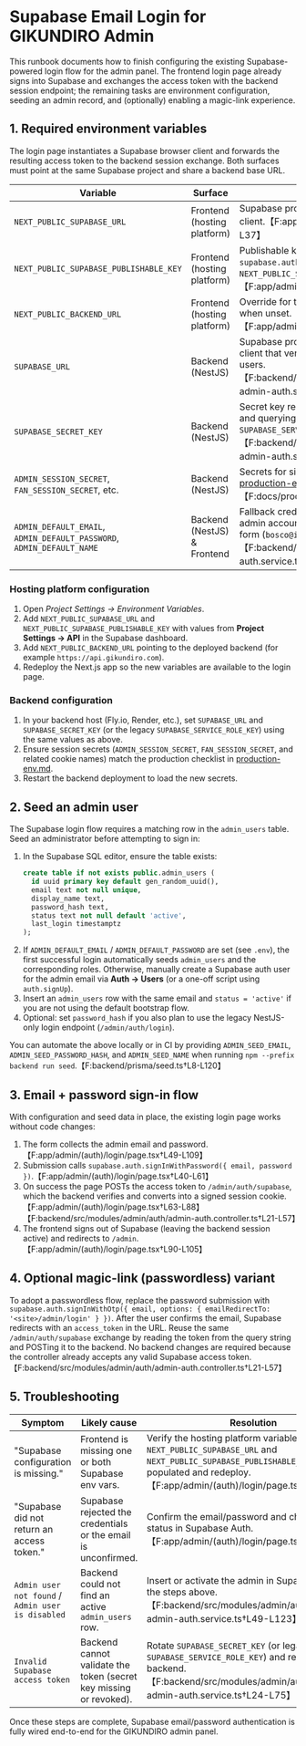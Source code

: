 # Supabase Email Login for GIKUNDIRO Admin

This runbook documents how to finish configuring the existing Supabase-powered login flow for the admin panel. The frontend login page already signs into Supabase and exchanges the access token with the backend session endpoint; the remaining tasks are environment configuration, seeding an admin record, and (optionally) enabling a magic-link experience.

## 1. Required environment variables

The login page instantiates a Supabase browser client and forwards the resulting access token to the backend session exchange. Both surfaces must point at the same Supabase project and share a backend base URL.

| Variable | Surface | Purpose |
| --- | --- | --- |
| `NEXT_PUBLIC_SUPABASE_URL` | Frontend (hosting platform) | Supabase project URL used by the login form client.【F:app/admin/(auth)/login/page.tsx†L14-L37】 |
| `NEXT_PUBLIC_SUPABASE_PUBLISHABLE_KEY` | Frontend (hosting platform) | Publishable key used to call `supabase.auth.signInWithPassword` (legacy `NEXT_PUBLIC_SUPABASE_ANON_KEY` still supported).【F:app/admin/(auth)/login/page.tsx†L14-L46】 |
| `NEXT_PUBLIC_BACKEND_URL` | Frontend (hosting platform) | Override for the API base URL; defaults to `/api` when unset.【F:app/admin/(auth)/login/page.tsx†L16-L71】 |
| `SUPABASE_URL` | Backend (NestJS) | Supabase project URL used by the service-role client that verifies the token and reads admin users.【F:backend/src/modules/admin/auth/supabase-admin-auth.service.ts†L10-L47】 |
| `SUPABASE_SECRET_KEY` | Backend (NestJS) | Secret key required for `supabase.auth.getUser` and querying `admin_users` (legacy `SUPABASE_SERVICE_ROLE_KEY` still supported).【F:backend/src/modules/admin/auth/supabase-admin-auth.service.ts†L10-L47】 |
| `ADMIN_SESSION_SECRET`, `FAN_SESSION_SECRET`, etc. | Backend (NestJS) | Secrets for signing session cookies. See [production-env.md](../production-env.md) for the complete list.【F:docs/production-env.md†L6-L33】 |
| `ADMIN_DEFAULT_EMAIL`, `ADMIN_DEFAULT_PASSWORD`, `ADMIN_DEFAULT_NAME` | Backend (NestJS) & Frontend | Fallback credentials used to auto-bootstrap an admin account and service the Supabase login form (`bosco@ikanisa.com` / `MoMo!!0099`).【F:backend/src/modules/admin/auth/admin-auth.service.ts†L62-L119】 |

### Hosting platform configuration

1. Open *Project Settings → Environment Variables*.
2. Add `NEXT_PUBLIC_SUPABASE_URL` and `NEXT_PUBLIC_SUPABASE_PUBLISHABLE_KEY` with values from **Project Settings → API** in the Supabase dashboard.
3. Add `NEXT_PUBLIC_BACKEND_URL` pointing to the deployed backend (for example `https://api.gikundiro.com`).
4. Redeploy the Next.js app so the new variables are available to the login page.

### Backend configuration

1. In your backend host (Fly.io, Render, etc.), set `SUPABASE_URL` and `SUPABASE_SECRET_KEY` (or the legacy `SUPABASE_SERVICE_ROLE_KEY`) using the same values as above.
2. Ensure session secrets (`ADMIN_SESSION_SECRET`, `FAN_SESSION_SECRET`, and related cookie names) match the production checklist in [production-env.md](../production-env.md).
3. Restart the backend deployment to load the new secrets.

## 2. Seed an admin user

The Supabase login flow requires a matching row in the `admin_users` table. Seed an administrator before attempting to sign in:

1. In the Supabase SQL editor, ensure the table exists:
   ```sql
   create table if not exists public.admin_users (
     id uuid primary key default gen_random_uuid(),
     email text not null unique,
     display_name text,
     password_hash text,
     status text not null default 'active',
     last_login timestamptz
   );
   ```
2. If `ADMIN_DEFAULT_EMAIL` / `ADMIN_DEFAULT_PASSWORD` are set (see `.env`), the first successful login automatically seeds `admin_users` and the corresponding roles. Otherwise, manually create a Supabase auth user for the admin email via **Auth → Users** (or a one-off script using `auth.signUp`).
3. Insert an `admin_users` row with the same email and `status = 'active'` if you are not using the default bootstrap flow.
4. Optional: set `password_hash` if you also plan to use the legacy NestJS-only login endpoint (`/admin/auth/login`).

You can automate the above locally or in CI by providing `ADMIN_SEED_EMAIL`, `ADMIN_SEED_PASSWORD_HASH`, and `ADMIN_SEED_NAME` when running `npm --prefix backend run seed`.【F:backend/prisma/seed.ts†L8-L120】

## 3. Email + password sign-in flow

With configuration and seed data in place, the existing login page works without code changes:

1. The form collects the admin email and password.【F:app/admin/(auth)/login/page.tsx†L49-L109】
2. Submission calls `supabase.auth.signInWithPassword({ email, password })`.【F:app/admin/(auth)/login/page.tsx†L40-L61】
3. On success the page POSTs the access token to `/admin/auth/supabase`, which the backend verifies and converts into a signed session cookie.【F:app/admin/(auth)/login/page.tsx†L63-L88】【F:backend/src/modules/admin/auth/admin-auth.controller.ts†L21-L57】
4. The frontend signs out of Supabase (leaving the backend session active) and redirects to `/admin`.【F:app/admin/(auth)/login/page.tsx†L90-L105】

## 4. Optional magic-link (passwordless) variant

To adopt a passwordless flow, replace the password submission with `supabase.auth.signInWithOtp({ email, options: { emailRedirectTo: '<site>/admin/login' } })`. After the user confirms the email, Supabase redirects with an `access_token` in the URL. Reuse the same `/admin/auth/supabase` exchange by reading the token from the query string and POSTing it to the backend. No backend changes are required because the controller already accepts any valid Supabase access token.【F:backend/src/modules/admin/auth/admin-auth.controller.ts†L21-L57】

## 5. Troubleshooting

| Symptom | Likely cause | Resolution |
| --- | --- | --- |
| "Supabase configuration is missing." | Frontend is missing one or both Supabase env vars. | Verify the hosting platform variables for `NEXT_PUBLIC_SUPABASE_URL` and `NEXT_PUBLIC_SUPABASE_PUBLISHABLE_KEY` are populated and redeploy.【F:app/admin/(auth)/login/page.tsx†L34-L39】 |
| "Supabase did not return an access token." | Supabase rejected the credentials or the email is unconfirmed. | Confirm the email/password and check the user status in Supabase Auth.【F:app/admin/(auth)/login/page.tsx†L48-L61】 |
| `Admin user not found` / `Admin user is disabled` | Backend could not find an active `admin_users` row. | Insert or activate the admin in Supabase using the steps above.【F:backend/src/modules/admin/auth/supabase-admin-auth.service.ts†L49-L123】 |
| `Invalid Supabase access token` | Backend cannot validate the token (secret key missing or revoked). | Rotate `SUPABASE_SECRET_KEY` (or legacy `SUPABASE_SERVICE_ROLE_KEY`) and redeploy the backend.【F:backend/src/modules/admin/auth/supabase-admin-auth.service.ts†L24-L75】 |

Once these steps are complete, Supabase email/password authentication is fully wired end-to-end for the GIKUNDIRO admin panel.
